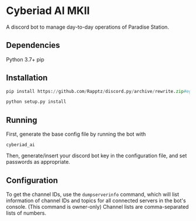 # Cyberiad AI MKII

A discord bot to manage day-to-day operations of Paradise Station.

## Dependencies

Python 3.7+
pip

## Installation

```py
pip install https://github.com/Rapptz/discord.py/archive/rewrite.zip#egg=discord.py[voice]

python setup.py install
```

## Running

First, generate the base config file by running the bot with
```
cyberiad_ai
```

Then, generate/insert your discord bot key in the configuration file, and set passwords as appropriate.

## Configuration

To get the channel IDs, use the `dumpserverinfo` command, which will list information of channel IDs and topics for all connected servers in the bot's console. (This command is owner-only)
Channel lists are comma-separated lists of numbers.
